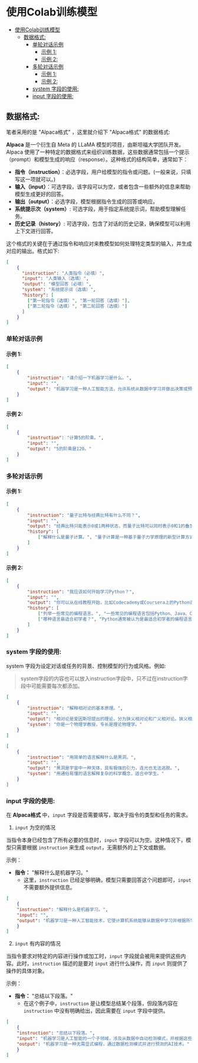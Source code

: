 # 使用Colab训练模型
- [使用Colab训练模型](#使用colab训练模型)
  - [数据格式:](#数据格式)
    - [单轮对话示例](#单轮对话示例)
      - [示例 1:](#示例-1)
      - [示例 2:](#示例-2)
    - [多轮对话示例](#多轮对话示例)
      - [示例 1:](#示例-1-1)
      - [示例 2:](#示例-2-1)
    - [system 字段的使用:](#system-字段的使用)
    - [input 字段的使用:](#input-字段的使用)

## 数据格式:

笔者采用的是 "Alpaca格式" ，这里就介绍下 "Alpaca格式" 的数据格式:

**Alpaca** 是一个衍生自 Meta 的 LLaMA 模型的项目，由斯坦福大学团队开发。Alpaca 使用了一种特定的数据格式来组织训练数据，这些数据通常包括一个提示（prompt）和模型生成的响应（response）。这种格式的结构简单，通常如下：

- **指令（instruction）**：必选字段，用户给模型的指令或问题。(一般来说，只填写这一项就可以。)
- **输入（input）**：可选字段，该字段可以为空，或者包含一些额外的信息来帮助模型生成更好的回答。
- **输出（output）**：必选字段，模型根据指令生成的回答或响应。
- **系统提示次（system）**: 可选字段，用于指定系统提示词，帮助模型理解任务。
- **历史记录（history）**: 可选字段，包含了对话的历史记录，确保模型可以利用上下文进行回答。

这个格式的关键在于通过指令和响应对来教模型如何处理特定类型的输入，并生成对应的输出。格式如下:

```json
[
    {
      "instruction": "人类指令（必填）",
      "input": "人类输入（选填）",
      "output": "模型回答（必填）",
      "system": "系统提示词（选填）",
      "history": [
        ["第一轮指令（选填）", "第一轮回答（选填）"],
        ["第二轮指令（选填）", "第二轮回答（选填）"]
      ]
    }
]
```

### 单轮对话示例

#### 示例 1:

```json
[
    {
        "instruction": "请介绍一下机器学习是什么。",
        "input": "",
        "output": "机器学习是一种人工智能方法，允许系统从数据中学习并做出决策或预测，而无需显式编程。"
    }
]
```

#### 示例 2:

```json
[
    {
        "instruction": "计算5的阶乘。",
        "input": "",
        "output": "5的阶乘是120。"
    }
]
```

### 多轮对话示例

#### 示例 1:

```json
[
    {
        "instruction": "量子比特与经典比特有什么不同？",
        "input": "",
        "output": "经典比特只能表示0或1两种状态，而量子比特可以同时表示0和1的叠加状态，这赋予了量子计算更强大的计算能力。",
        "history": [
            ["解释什么是量子计算。", "量子计算是一种基于量子力学原理的新型计算方式，利用量子比特（qubits）进行计算，可以解决经典计算机难以处理的复杂问题。"]
        ]
    }
]
```

#### 示例 2:

```json
[
    {
        "instruction": "我应该如何开始学习Python？",
        "input": "",
        "output": "你可以从在线教程开始，比如Codecademy或Coursera上的Python课程，此外，尝试在项目中运用你学到的知识也是非常有效的学习方式。",
        "history": [
            ["列举一些常见的编程语言。", "一些常见的编程语言包括Python、Java、C++、JavaScript和Ruby。"],
            ["哪种语言最适合初学者？", "Python通常被认为是最适合初学者的编程语言，因为它语法简单，功能强大，且有大量学习资源。"]
        ]
    }
]
```

### system 字段的使用:

system 字段为设定对话或任务的背景、控制模型的行为或风格。例如:

> system字段的内容也可以放入instruction字段中，只不过在instruction字段中可能需要每次都添加。

```json
[
    {
        "instruction": "解释相对论的基本原理。",
        "input": "",
        "output": "相对论是爱因斯坦提出的理论，分为狭义相对论和广义相对论。狭义相对论提出了光速不变和时间膨胀的概念，而广义相对论则描述了重力对时空的影响。",
        "system": "你是一个物理学教授，专长是理论物理学。"
    }
]
```

```json
[
    {
        "instruction": "用简单的语言解释什么是黑洞。",
        "input": "",
        "output": "黑洞是宇宙中一种天体，具有极强的引力，连光也无法逃脱。",
        "system": "用通俗易懂的语言解释复杂的科学概念，适合中学生。"
    }
]
```

### input 字段的使用:

在 **Alpaca格式** 中，`input` 字段是否需要填写，取决于指令的类型和任务的需求。

1. `input` 为空的情况

当指令本身已经包含了所有必要的信息时，`input` 字段可以为空。这种情况下，模型只需要根据 `instruction` 来生成 `output`，无需额外的上下文或数据。

示例：

- **指令：** "解释什么是机器学习。"  
  - 这里，`instruction` 已经足够明确，模型只需要回答这个问题即可，`input` 不需要额外提供信息。

```json
[
    {
    "instruction": "解释什么是机器学习。",
    "input": "",
    "output": "机器学习是一种人工智能技术，它使计算机系统能够从数据中学习并根据所学的模式做出决策或预测，而无需显式编程。"
    }
]
```

2. `input` 有内容的情况

当指令要求对特定的内容进行操作或加工时，`input` 字段就会被用来提供这些内容。此时，`instruction` 描述的是要对 `input` 进行什么操作，而 `input` 则提供了操作的具体对象。

示例：

- **指令：** "总结以下段落。"  
  - 在这个例子中，`instruction` 是让模型总结某个段落，但段落内容在 `instruction` 中没有明确给出，因此需要在 `input` 字段中提供。

```json
[
    {
    "instruction": "总结以下段落。",
    "input": "机器学习是人工智能的一个子领域，涉及从数据中自动检测模式，并根据这些模式进行预测或决策，而无需明确的规则编程。",
    "output": "机器学习是一种无需显式编程，通过数据检测模式并进行预测的AI技术。"
    }
]
```